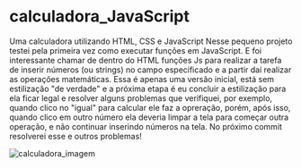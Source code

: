 # calculadora_JavaScript
Uma calculadora utilizando HTML, CSS e JavaScript
Nesse pequeno projeto testei pela primeira vez como executar funções em JavaScript. E foi interessante chamar de dentro do HTML funções Js para realizar a tarefa de inserir números (ou strings) no campo especificado e a partir daí realizar as operações matemáticas. Essa é apenas uma versão inicial, está sem estilização "de verdade" e a próxima etapa é eu concluir a estilização para ela ficar legal e resolver alguns problemas que verifiquei, por exemplo, quando clico no "igual" para calcular ele faz a opreração, porém, após isso, quando clico em outro número ela deveria limpar a tela para começar outra operação, e não continuar inserindo números na tela. No próximo commit resolverei esse e outros problemas!

![calculadora_imagem](https://user-images.githubusercontent.com/79414503/127524033-b4c9a34b-50dc-4528-8834-d6099d35cd22.PNG)
